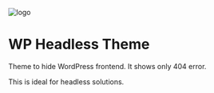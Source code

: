 ![logo](https://realhe.ro/img/logo.svg "Realhe.ro")

# WP Headless Theme

Theme to hide WordPress frontend. It shows only 404 error.

This is ideal for headless solutions. 

